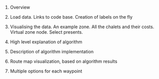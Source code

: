 1) Overview

2) Load data. Links to code base. Creation of labels on the fly

3) Visualising the data. An example zone. All the chalets and their costs. Virtual zone node. Select presents.

4) High level explanation of algorithm

5) Description of algorithm implementation

6) Route map visualization, based on algorithm results

7) Multiple options for each waypoint

